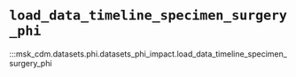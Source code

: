 # `load_data_timeline_specimen_surgery_phi`

:::msk_cdm.datasets.phi.datasets_phi_impact.load_data_timeline_specimen_surgery_phi

